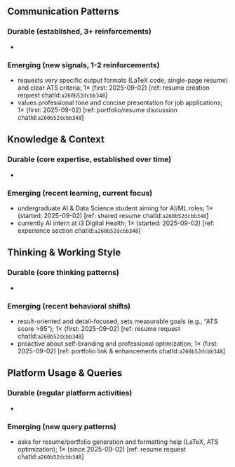 ## Communication Patterns
### Durable (established, 3+ reinforcements)
- 

### Emerging (new signals, 1-2 reinforcements)
- requests very specific output formats (LaTeX code, single-page resume) and clear ATS criteria; 1× (first: 2025-09-02) [ref: resume creation request chatId:`a260b52dcbb348`]
- values professional tone and concise presentation for job applications; 1× (first: 2025-09-02) [ref: portfolio/resume discussion chatId:`a260b52dcbb348`]

## Knowledge & Context
### Durable (core expertise, established over time)
- 

### Emerging (recent learning, current focus)  
- undergraduate AI & Data Science student aiming for AI/ML roles; 1× (started: 2025-09-02) [ref: shared resume chatId:`a260b52dcbb348`]
- currently AI intern at i3 Digital Health; 1× (started: 2025-09-02) [ref: experience section chatId:`a260b52dcbb348`]

## Thinking & Working Style
### Durable (core thinking patterns)
- 

### Emerging (recent behavioral shifts)
- result-oriented and detail-focused, sets measurable goals (e.g., “ATS score >95”); 1× (first: 2025-09-02) [ref: resume request chatId:`a260b52dcbb348`]
- proactive about self-branding and professional optimization; 1× (first: 2025-09-02) [ref: portfolio link & enhancements chatId:`a260b52dcbb348`]

## Platform Usage & Queries
### Durable (regular platform activities)
- 

### Emerging (new query patterns)
- asks for resume/portfolio generation and formatting help (LaTeX, ATS optimization); 1× (since 2025-09-02) [ref: resume request chatId:`a260b52dcbb348`]